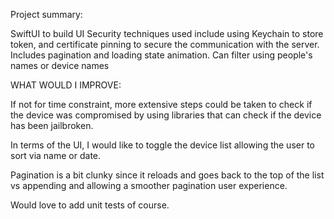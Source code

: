 Project summary:

SwiftUI to build UI
Security techniques used include using Keychain to store token, and certificate pinning to secure the communication with the server.
Includes pagination and loading state animation.
Can filter using people's names or device names

WHAT WOULD I IMPROVE:

If not for time constraint, more extensive steps could be taken to check if the device was compromised by using libraries that can check if the device has been jailbroken.

In terms of the UI, I would like to toggle the device list allowing the user to sort via name or date.

Pagination is a bit clunky since it reloads and goes back to the top of the list vs appending and allowing a smoother pagination user experience.

Would love to add unit tests of course. 

